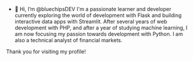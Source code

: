 - 👋 Hi, I’m @bluechipsDEV
I'm a passionate learner and developer currently exploring the world of development with Flask and building interactive data apps with Streamlit.
After several years of web development with PHP, and after a year of studying machine learning, I am now focusing my passion towards development with Python. I am also a technical analyst of financial markets.

Thank you for visiting my profile! 

